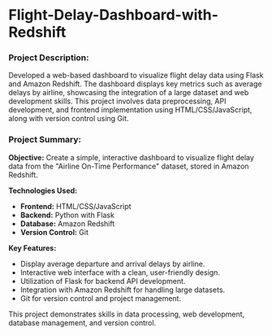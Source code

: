 # Flight-Delay-Dashboard-with-Redshift

### Project Description:
Developed a web-based dashboard to visualize flight delay data using Flask and Amazon Redshift. The dashboard displays key metrics such as average delays by airline, showcasing the integration of a large dataset and web development skills. This project involves data preprocessing, API development, and frontend implementation using HTML/CSS/JavaScript, along with version control using Git.

### Project Summary:
**Objective:** Create a simple, interactive dashboard to visualize flight delay data from the "Airline On-Time Performance" dataset, stored in Amazon Redshift.

**Technologies Used:**
- **Frontend:** HTML/CSS/JavaScript
- **Backend:** Python with Flask
- **Database:** Amazon Redshift
- **Version Control:** Git

**Key Features:**
- Display average departure and arrival delays by airline.
- Interactive web interface with a clean, user-friendly design.
- Utilization of Flask for backend API development.
- Integration with Amazon Redshift for handling large datasets.
- Git for version control and project management.

This project demonstrates skills in data processing, web development, database management, and version control.
